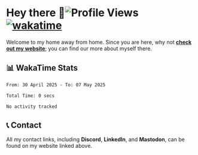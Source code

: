 # Hey there :wave:![Profile Views](https://komarev.com/ghpvc/?username=skifli) [![wakatime](https://wakatime.com/badge/user/b4317b02-0c6d-457b-82a4-a448b8a8d1df.svg)](https://wakatime.com/@b4317b02-0c6d-457b-82a4-a448b8a8d1df)

Welcome to my home away from home. Since you are here, why not [**check out my website**](https://skifli.github.io); you can find our more about myself there.

## 📊 WakaTime Stats

<!--START_SECTION:waka-->

```txt
From: 30 April 2025 - To: 07 May 2025

Total Time: 0 secs

No activity tracked
```

<!--END_SECTION:waka-->

## 📞 Contact

All my contact links, including **Discord**, **LinkedIn**, and **Mastodon**, can be found on my website linked above.
